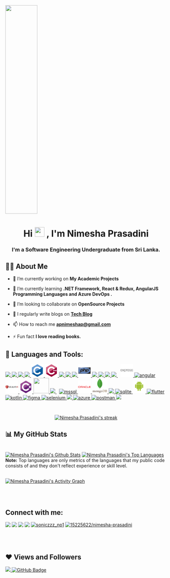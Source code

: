 <a href="#"><img width="100px" height="650px" src="https://cdn.dribbble.com/users/1951182/screenshots/4560823/media/db94bb1a6ce53ad017fdda3c479186c9.gif"/></a>

<h1 align="center">Hi <img src="https://raw.githubusercontent.com/MartinHeinz/MartinHeinz/master/wave.gif" height="30px" width="30px"> , I'm Nimesha Prasadini</h1>
<h3 align="center">I'm a Software Engineering Undergraduate from Sri Lanka.</h3>


## 🙋‍♂️ About Me

- 🔭 I’m currently working on **My Academic Projects**

- 🌱 I’m currently learning **.NET Framework, React & Redux, AngularJS Programming Languages and Azure DevOps .**

- 👯 I’m looking to collaborate on **OpenSource Projects**

- 📝 I regularly write blogs on **[Tech Blog](https://tech-blog-nime.blogspot.com/)**

- 📫 How to reach me **apnimeshap@gmail.com**

- ⚡ Fun fact **I love reading books.**

## 🚀 Languages and Tools:

<p align="left"> 
    <a href="https://www.w3.org/html/" target="_blank"> <img src="https://img.icons8.com/color/48/000000/html-5.png"/> </a> 
    <a href="https://www.w3schools.com/css/" target="_blank"> <img src="https://img.icons8.com/color/48/000000/css3.png"/> </a> 
    <a href="https://getbootstrap.com" target="_blank"> <img src="https://img.icons8.com/color/48/000000/bootstrap.png"/> </a> 
    <a href="https://developer.mozilla.org/en-US/docs/Web/JavaScript" target="_blank"> <img src="https://img.icons8.com/color/48/000000/javascript.png"/> </a>
    <a href="https://www.cprogramming.com/" target="_blank"> <img src="https://raw.githubusercontent.com/devicons/devicon/master/icons/c/c-original.svg" alt="c" width="40" height="40"/> </a>
    <a href="http://www.cplusplus.org/" target="_blank"> <img src="https://raw.githubusercontent.com/devicons/devicon/master/icons/cplusplus/cplusplus-original.svg" alt="cplusplus" width="40" height="40"/> </a>
    <a href="https://www.java.com" target="_blank"> <img src="https://img.icons8.com/color/48/000000/java-coffee-cup-logo.png"/> </a>
    <a href="https://spring.io/projects/spring-boot" target="_blank"> <img src="https://img.icons8.com/color/48/000000/spring-logo.png"/> </a>
    <a href="https://www.python.org" target="_blank"> <img src="https://img.icons8.com/color/48/000000/python.png"/> </a> 
    <a href="https://www.php.net" target="_blank"> <img src="https://raw.githubusercontent.com/devicons/devicon/master/icons/php/php-original.svg" alt="php" width="40" height="40"/> </a>
    <a href="https://laravel.com/" target="_blank"> <img src="https://img.icons8.com/fluency/48/000000/laravel.png"/> </a>
    <a href="https://reactjs.org/" target="_blank"> <img src="https://img.icons8.com/color/48/000000/react-native.png"/> </a>  
    <a href="https://redux.js.org" target="_blank"> <img src="https://img.icons8.com/color/48/000000/redux.png"/> </a>
    <a style="padding-right:8px;" href="https://nodejs.org" target="_blank"> <img src="https://img.icons8.com/color/48/000000/nodejs.png"/> </a> 
    <a href="https://expressjs.com" target="_blank"> <img src="https://raw.githubusercontent.com/devicons/devicon/master/icons/express/express-original-wordmark.svg" alt="express" width="40" height="40"/> </a>
    <a href="https://angular.io" target="_blank"> <img src="https://angular.io/assets/images/logos/angular/angular.svg" alt="angular" width="40" height="40"/> </a> 
    <a href="https://angular.io" target="_blank"> <img src="https://raw.githubusercontent.com/devicons/devicon/master/icons/angularjs/angularjs-original-wordmark.svg" alt="angularjs" width="40" height="40"/> </a>
    <a href="https://docs.microsoft.com/en-us/dotnet/csharp/" target="_blank"> <img src="https://raw.githubusercontent.com/devicons/devicon/master/icons/csharp/csharp-original.svg" alt="csharp" width="40" height="40"/> </a>
    <a href="https://dotnet.microsoft.com/" target="_blank"> <img src="https://upload.wikimedia.org/wikipedia/commons/a/a3/.NET_Logo.svg" width="48" height="48"/> </a>
    <a style="padding-right:8px;" href="https://www.mysql.com/" target="_blank"> <img src="https://img.icons8.com/fluent/50/000000/mysql-logo.png"/> </a>
    <a href="https://www.microsoft.com/en-us/sql-server" target="_blank"> <img src="https://www.svgrepo.com/show/303229/microsoft-sql-server-logo.svg" alt="mssql" width="40" height="40"/> </a>
    <a href="https://www.oracle.com/" target="_blank"> <img src="https://raw.githubusercontent.com/devicons/devicon/master/icons/oracle/oracle-original.svg" alt="oracle" width="40" height="40"/> </a>
    <a href="https://www.mongodb.com/" target="_blank"> <img src="https://raw.githubusercontent.com/devicons/devicon/master/icons/mongodb/mongodb-original-wordmark.svg" alt="mongodb" width="48" height="48"/> </a> 
    <a href="https://firebase.google.com/" target="_blank"> <img src="https://img.icons8.com/color/48/000000/firebase.png"/> </a>
    <a href="https://www.sqlite.org/" target="_blank"> <img src="https://www.vectorlogo.zone/logos/sqlite/sqlite-icon.svg" alt="sqlite" width="40" height="40"/> </a>
    <a href="https://developer.android.com" target="_blank"> <img src="https://raw.githubusercontent.com/devicons/devicon/master/icons/android/android-original-wordmark.svg" alt="android" width="40" height="40"/> </a>
    <a href="https://flutter.dev" target="_blank"> <img src="https://www.vectorlogo.zone/logos/flutterio/flutterio-icon.svg" alt="flutter" width="40" height="40"/> </a>
    <a href="https://kotlinlang.org" target="_blank"> <img src="https://www.vectorlogo.zone/logos/kotlinlang/kotlinlang-icon.svg" alt="kotlin" width="40" height="40"/> </a>
    <a href="https://www.figma.com/" target="_blank"> <img src="https://www.vectorlogo.zone/logos/figma/figma-icon.svg" alt="figma" width="40" height="40"/> </a>
    <a href="https://www.selenium.dev" target="_blank"> <img src="https://raw.githubusercontent.com/detain/svg-logos/780f25886640cef088af994181646db2f6b1a3f8/svg/selenium-logo.svg" alt="selenium" width="40" height="40"/> </a>
    <a href="https://www.terraform.io/" target="_blank"> <img src="https://img.icons8.com/color/48/000000/terraform.png"/> </a>
    <a href="https://azure.microsoft.com/en-in/" target="_blank"> <img src="https://www.vectorlogo.zone/logos/microsoft_azure/microsoft_azure-icon.svg" alt="azure" width="40" height="40"/> </a>
    <a href="https://postman.com" target="_blank"> <img src="https://www.vectorlogo.zone/logos/getpostman/getpostman-icon.svg" alt="postman" width="45" height="45"/> </a>   
    <a href="https://git-scm.com/" target="_blank"> <img src="https://img.icons8.com/color/48/000000/git.png"/> </a> 
</p>

<br/>

<p align="center">
    <a href="https://github.com/NimeshaPrasadini/github-readme-streak-stats">
        <img title="🔥 Get streak stats for your profile at git.io/streak-stats" alt="Nimesha Prasadini's streak" src="https://github-readme-streak-stats.herokuapp.com/?user=NimeshaPrasadini&theme=black-ice&hide_border=true&stroke=0000&background=060A0CD0"/>
    </a>
</p>

## 📊 My GitHub Stats

  <br/>
    <a href="https://github.com/NimeshaPrasadini/github-readme-stats"><img alt="Nimesha Prasadini's Github Stats" src="https://github-readme-stats.vercel.app/api?username=NimeshaPrasadini&show_icons=true&count_private=true&theme=react&hide_border=true&bg_color=0D1117" /></a>
  <a href="https://github.com/NimeshaPrasadini/github-readme-stats"><img alt="Nimesha Prasadini's Top Languages" src="https://github-readme-stats.vercel.app/api/top-langs/?username=NimeshaPrasadini&langs_count=8&count_private=true&layout=compact&theme=react&hide_border=true&bg_color=0D1117" /></a>
  <br/>
  <b>Note:</b> Top languages are only metrics of the languages that my public code consists of and they don't reflect experience or skill level.


<br/>
<br/>

<a href="https://github.com/NimeshaPrasadini/github-readme-activity-graph"><img alt="Nimesha Prasadini's Activity Graph" src="https://activity-graph.herokuapp.com/graph?username=NimeshaPrasadini&bg_color=0D1117&color=5BCDEC&line=5BCDEC&point=FFFFFF&hide_border=true" /></a>

<br/>
<br/>

## Connect with me:
<p align="left">

<a href = "https://www.linkedin.com/in/nimesha-prasadini-95624018b/"><img src="https://img.icons8.com/fluent/48/000000/linkedin.png"/></a>
<a href = "https://twitter.com/Nime_Prasadini"><img src="https://img.icons8.com/fluent/48/000000/twitter.png"/></a>
<a href = "https://www.facebook.com/profile.php?id=100074202893944"><img src="https://img.icons8.com/color/48/000000/facebook.png"/></a>
<a href = "https://www.instagram.com/nime_prasadini/"><img src="https://img.icons8.com/fluent/48/000000/instagram-new.png"/></a>
<a href="https://www.hackerrank.com/soniczzz_np1" target="blank"><img align="top" src="https://raw.githubusercontent.com/rahuldkjain/github-profile-readme-generator/master/src/images/icons/Social/hackerrank.svg" alt="soniczzz_np1" height="45" width="60" /></a> 
<a href="https://stackoverflow.com/users/15225622/nimesha-prasadini" target="blank"><img align="top" src="https://raw.githubusercontent.com/rahuldkjain/github-profile-readme-generator/master/src/images/icons/Social/stack-overflow.svg" alt="15225622/nimesha-prasadini" height="40" width="50" /></a>


</p>

<br/>
<br/>

## ❤ Views and Followers
<a href="https://github.com/NimeshaPrasadini/github-profile-views-counter">
    <img src="https://komarev.com/ghpvc/?username=NimeshaPrasadini">
</a>
<a href="https://github.com/NimeshaPrasadini?tab=followers"><img src="https://img.shields.io/github/followers/NimeshaPrasadini?label=Followers&style=social" alt="GitHub Badge"></a>
